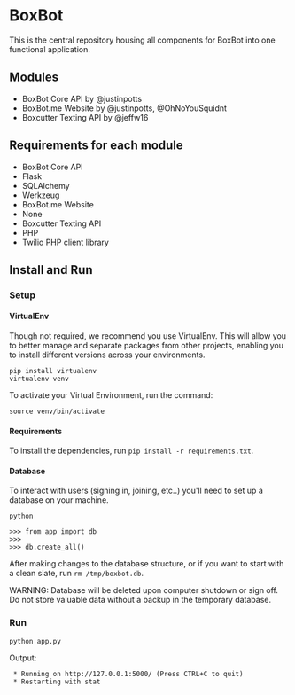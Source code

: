 # BoxBot
This is the central repository housing all components for BoxBot into one functional application.

## Modules
* BoxBot Core API by @justinpotts
* BoxBot.me Website by @justinpotts, @OhNoYouSquidnt
* Boxcutter Texting API by @jeffw16

## Requirements for each module
* BoxBot Core API
 * Flask
 * SQLAlchemy
 * Werkzeug
* BoxBot.me Website
 * None
* Boxcutter Texting API
 * PHP
 * Twilio PHP client library

## Install and Run

### Setup

#### VirtualEnv

Though not required, we recommend you use VirtualEnv. This will allow you to better manage and separate packages from other projects, enabling you to install different versions across your environments.

    pip install virtualenv
    virtualenv venv

To activate your Virtual Environment, run the command:

    source venv/bin/activate

#### Requirements

To install the dependencies, run `pip install -r requirements.txt`.

#### Database

To interact with users (signing in, joining, etc..) you'll need to set up a database on your machine.

    python

    >>> from app import db
    >>>
    >>> db.create_all()

After making changes to the database structure, or if you want to start with a clean slate, run `rm /tmp/boxbot.db`.

WARNING: Database will be deleted upon computer shutdown or sign off. Do not store valuable data without a backup in the temporary database.

### Run

    python app.py

Output:

     * Running on http://127.0.0.1:5000/ (Press CTRL+C to quit)
     * Restarting with stat
